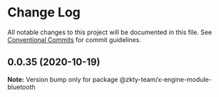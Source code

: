 # Change Log

All notable changes to this project will be documented in this file.
See [Conventional Commits](https://conventionalcommits.org) for commit guidelines.

## 0.0.35 (2020-10-19)

**Note:** Version bump only for package @zkty-team/x-engine-module-bluetooth
